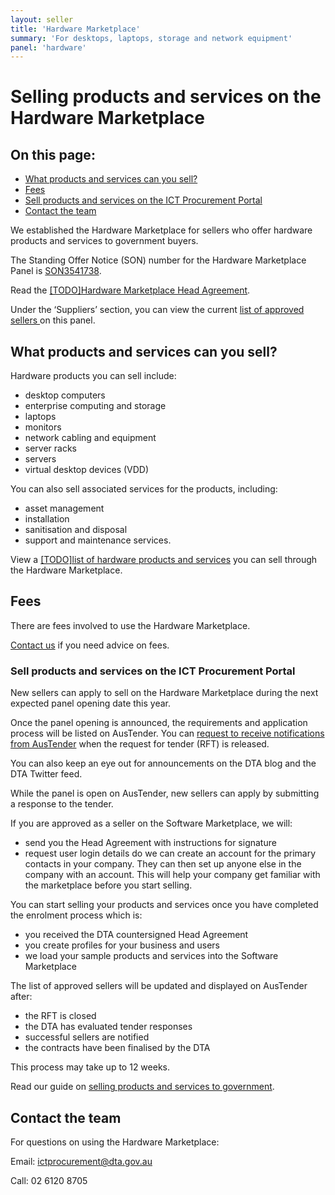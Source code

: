 ```yaml
---
layout: seller
title: 'Hardware Marketplace'
summary: 'For desktops, laptops, storage and network equipment'
panel: 'hardware'
---
```


# Selling products and services on the Hardware Marketplace

<nav class="au-inpage-nav-links" aria-label="in page navigation">
  <h2 class="au-inpage-nav-links__heading">On this page:</h2>
  <ul class="au-link-list">
    <li><a href="#what-can-you-sell">What products and services can you sell?</a></li>
    <li><a href="#fees">Fees</a></li>
    <li><a href="#sell-products-and-services-on-the-ict-procurement-portal">Sell products and services on the ICT Procurement Portal</a></li>
    <li><a href="#contact-the-team">Contact the team</a></li>
  </ul>
</nav>

We established the Hardware Marketplace for sellers who offer hardware products and services to government buyers.

The Standing Offer Notice (SON) number for the Hardware Marketplace Panel is <a href="https://www.tenders.gov.au/Son/Show/61f30dd8-c7e2-ec94-2a86-c3adf5775795" target="_blank" rel="external noreferrer">SON3541738</a>.

Read the [[TODO]Hardware Marketplace Head Agreement](#).

Under the ‘Suppliers’ section, you can view the current <a href="https://www.tenders.gov.au/Son/Show/61f30dd8-c7e2-ec94-2a86-c3adf5775795" target="_blank" rel="external noreferrer">list of approved sellers </a>on this panel.

## <span name="what-can-you-sell">What products and services can you sell?</span>

Hardware products you can sell include:

- desktop computers
- enterprise computing and storage
- laptops
- monitors
- network cabling and equipment
- server racks
- servers
- virtual desktop devices (VDD)

You can also sell associated services for the products, including:

- asset management
- installation
- sanitisation and disposal
- support and maintenance services.

View a [[TODO]list of hardware products and services](#) you can sell through the Hardware Marketplace.

## <span name="fees">Fees</span>

There are fees involved to use the Hardware Marketplace.

[Contact us](#contact-the-team) if you need advice on fees.

### <span name="sell-products-and-services-on-the-ict-procurement-portal">Sell products and services on the ICT Procurement Portal</span>

New sellers can apply to sell on the Hardware Marketplace during the next expected panel opening date this year.

Once the panel opening is announced, the requirements and application process will be listed on AusTender. You can <a href="https://www.tenders.gov.au/RegisteredUser/Register" target="_blank" rel="external noreferrer">request to receive notifications from AusTender</a> when the request for tender (RFT) is released.

You can also keep an eye out for announcements on the DTA blog and the DTA Twitter feed.

While the panel is open on AusTender, new sellers can apply by submitting a response to the tender.

If you are approved as a seller on the Software Marketplace, we will:

- send you the Head Agreement with instructions for signature
- request user login details do we can create an account for the primary contacts in your company. They can then set up anyone else in the company with an account. This will help your company get familiar with the marketplace before you start selling.

You can start selling your products and services once you have completed the enrolment process which is:

- you received the DTA countersigned Head Agreement
- you create profiles for your business and users
- we load your sample products and services into the Software Marketplace

The list of approved sellers will be updated and displayed on AusTender after:

- the RFT is closed
- the DTA has evaluated tender responses
- successful sellers are notified
- the contracts have been finalised by the DTA

This process may take up to 12 weeks.

Read our guide on [selling products and services to government](/seller/selling-through-the-dta).

## <span name="contact-the-team">Contact the team</span>

For questions on using the Hardware Marketplace:

Email: [ictprocurement@dta.gov.au](mailto:ictprocurement@dta.gov.au)

Call: 02 6120 8705
